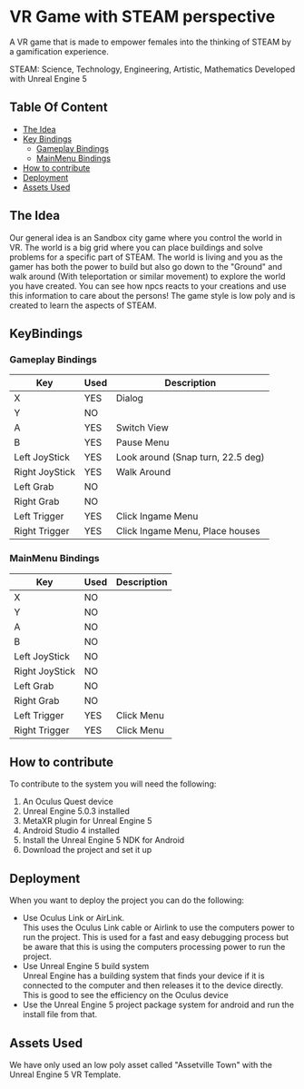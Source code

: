 # VR Game with STEAM perspective

A VR game that is made to empower females into the thinking of STEAM by a gamification experience.

STEAM: Science, Technology, Engineering, Artistic, Mathematics
Developed with Unreal Engine 5

## Table Of Content
- [The Idea](#the-idea)
- [Key Bindings](#keybindings)
  - [Gameplay Bindings](#gameplay-bindings)
  - [MainMenu Bindings](#mainmenu-bindings)
- [How to contribute](#how-to-contribute)
- [Deployment](#deployment)
- [Assets Used](#assets-used)

## The Idea
Our general idea is an Sandbox city game where you control the world in VR. The world is a big grid where you can place buildings and solve problems for a specific part of STEAM. The world is living and you as the gamer has both the power to build but also go down to the "Ground" and walk around (With teleportation or similar movement) to explore the world you have created. You can see how npcs reacts to your creations and use this information to care about the persons! The game style is low poly and is created to learn the aspects of STEAM.

## KeyBindings

### Gameplay Bindings
| Key | Used | Description |
|-----|------|---------------|
|  X  | YES  | Dialog        |
|  Y  | NO   |           |
|  A  | YES  | Switch View   |
|  B  | YES  | Pause Menu    |
| Left JoyStick | YES |Look around (Snap turn, 22.5 deg) |
| Right JoyStick | YES |Walk Around |
| Left Grab | NO | |
| Right Grab | NO | |
| Left Trigger | YES | Click Ingame Menu |
| Right Trigger | YES | Click Ingame Menu, Place houses |

### MainMenu Bindings
| Key | Used | Description |
|-----|------|---------------|
|  X  | NO  |         |
|  Y  | NO   |           |
|  A  | NO  |  |
|  B  | NO  |     |
| Left JoyStick | NO | |
| Right JoyStick | NO | |
| Left Grab | NO | |
| Right Grab | NO | |
| Left Trigger | YES | Click Menu |
| Right Trigger | YES | Click Menu |

## How to contribute
To contribute to the system you will need the following: 
1. An Oculus Quest device
2. Unreal Engine 5.0.3 installed
3. MetaXR plugin for Unreal Engine 5
4. Android Studio 4 installed
5. Install the Unreal Engine 5 NDK for Android
6. Download the project and set it up

## Deployment
When you want to deploy the project you can do the following:

- Use Oculus Link or AirLink.  
This uses the Oculus Link cable or Airlink to use the computers power to run the project. This is used for a fast and easy debugging process but be aware that this is using the computers processing power to run the project.
- Use Unreal Engine 5 build system  
Unreal Engine has a building system that finds your device if it is connected to the computer and then releases it to the device directly. This is good to see the efficiency on the Oculus device
- Use the Unreal Engine 5 project package system for android and run the install file from that. 

## Assets Used
We have only used an low poly asset called "Assetville Town" with the Unreal Engine 5 VR Template.

